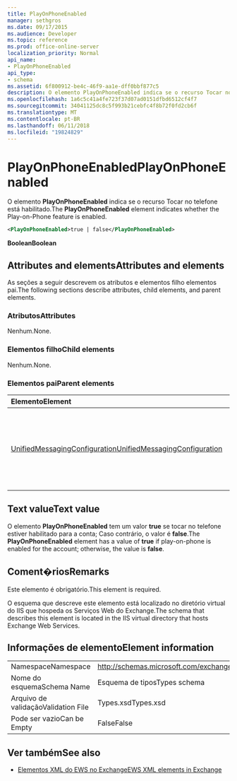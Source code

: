 ```yaml
---
title: PlayOnPhoneEnabled
manager: sethgros
ms.date: 09/17/2015
ms.audience: Developer
ms.topic: reference
ms.prod: office-online-server
localization_priority: Normal
api_name:
- PlayOnPhoneEnabled
api_type:
- schema
ms.assetid: 6f800912-be4c-46f9-aa1e-dff0bbf877c5
description: O elemento PlayOnPhoneEnabled indica se o recurso Tocar no telefone está habilitado.
ms.openlocfilehash: 1a6c5c41a4fe723f37d07ad0151dfbd6512cf4f7
ms.sourcegitcommit: 34041125dc8c5f993b21cebfc4f8b72f0fd2cb6f
ms.translationtype: MT
ms.contentlocale: pt-BR
ms.lasthandoff: 06/11/2018
ms.locfileid: "19824829"
---
```

# <a name="playonphoneenabled"></a><span data-ttu-id="d3d5c-103">PlayOnPhoneEnabled</span><span class="sxs-lookup"><span data-stu-id="d3d5c-103">PlayOnPhoneEnabled</span></span>

<span data-ttu-id="d3d5c-104">O elemento **PlayOnPhoneEnabled** indica se o recurso Tocar no telefone está habilitado.</span><span class="sxs-lookup"><span data-stu-id="d3d5c-104">The **PlayOnPhoneEnabled** element indicates whether the Play-on-Phone feature is enabled.</span></span> 
  
```XML
<PlayOnPhoneEnabled>true | false</PlayOnPhoneEnabled>
```

 <span data-ttu-id="d3d5c-105">**Boolean**</span><span class="sxs-lookup"><span data-stu-id="d3d5c-105">**Boolean**</span></span>
## <a name="attributes-and-elements"></a><span data-ttu-id="d3d5c-106">Attributes and elements</span><span class="sxs-lookup"><span data-stu-id="d3d5c-106">Attributes and elements</span></span>

<span data-ttu-id="d3d5c-107">As seções a seguir descrevem os atributos e elementos filho elementos pai.</span><span class="sxs-lookup"><span data-stu-id="d3d5c-107">The following sections describe attributes, child elements, and parent elements.</span></span>
  
### <a name="attributes"></a><span data-ttu-id="d3d5c-108">Atributos</span><span class="sxs-lookup"><span data-stu-id="d3d5c-108">Attributes</span></span>

<span data-ttu-id="d3d5c-109">Nenhum.</span><span class="sxs-lookup"><span data-stu-id="d3d5c-109">None.</span></span>
  
### <a name="child-elements"></a><span data-ttu-id="d3d5c-110">Elementos filho</span><span class="sxs-lookup"><span data-stu-id="d3d5c-110">Child elements</span></span>

<span data-ttu-id="d3d5c-111">Nenhum.</span><span class="sxs-lookup"><span data-stu-id="d3d5c-111">None.</span></span>
  
### <a name="parent-elements"></a><span data-ttu-id="d3d5c-112">Elementos pai</span><span class="sxs-lookup"><span data-stu-id="d3d5c-112">Parent elements</span></span>

|<span data-ttu-id="d3d5c-113">**Elemento**</span><span class="sxs-lookup"><span data-stu-id="d3d5c-113">**Element**</span></span>|<span data-ttu-id="d3d5c-114">**Descrição**</span><span class="sxs-lookup"><span data-stu-id="d3d5c-114">**Description**</span></span>|
|:-----|:-----|
|[<span data-ttu-id="d3d5c-115">UnifiedMessagingConfiguration</span><span class="sxs-lookup"><span data-stu-id="d3d5c-115">UnifiedMessagingConfiguration</span></span>](unifiedmessagingconfiguration.md) <br/> |<span data-ttu-id="d3d5c-116">Contém informações de configuração para o serviço de Unificação de mensagens.</span><span class="sxs-lookup"><span data-stu-id="d3d5c-116">Contains configuration information for the Unified Messaging service.</span></span>  <br/> |
   
## <a name="text-value"></a><span data-ttu-id="d3d5c-117">Text value</span><span class="sxs-lookup"><span data-stu-id="d3d5c-117">Text value</span></span>

<span data-ttu-id="d3d5c-118">O elemento **PlayOnPhoneEnabled** tem um valor **true** se tocar no telefone estiver habilitado para a conta; Caso contrário, o valor é **false**.</span><span class="sxs-lookup"><span data-stu-id="d3d5c-118">The **PlayOnPhoneEnabled** element has a value of **true** if play-on-phone is enabled for the account; otherwise, the value is **false**.</span></span>
  
## <a name="remarks"></a><span data-ttu-id="d3d5c-119">Coment�rios</span><span class="sxs-lookup"><span data-stu-id="d3d5c-119">Remarks</span></span>

<span data-ttu-id="d3d5c-120">Este elemento é obrigatório.</span><span class="sxs-lookup"><span data-stu-id="d3d5c-120">This element is required.</span></span>
  
<span data-ttu-id="d3d5c-121">O esquema que descreve este elemento está localizado no diretório virtual do IIS que hospeda os Serviços Web do Exchange.</span><span class="sxs-lookup"><span data-stu-id="d3d5c-121">The schema that describes this element is located in the IIS virtual directory that hosts Exchange Web Services.</span></span>
  
## <a name="element-information"></a><span data-ttu-id="d3d5c-122">Informações de elemento</span><span class="sxs-lookup"><span data-stu-id="d3d5c-122">Element information</span></span>

|||
|:-----|:-----|
|<span data-ttu-id="d3d5c-123">Namespace</span><span class="sxs-lookup"><span data-stu-id="d3d5c-123">Namespace</span></span>  <br/> |http://schemas.microsoft.com/exchange/services/2006/types  <br/> |
|<span data-ttu-id="d3d5c-124">Nome do esquema</span><span class="sxs-lookup"><span data-stu-id="d3d5c-124">Schema Name</span></span>  <br/> |<span data-ttu-id="d3d5c-125">Esquema de tipos</span><span class="sxs-lookup"><span data-stu-id="d3d5c-125">Types schema</span></span>  <br/> |
|<span data-ttu-id="d3d5c-126">Arquivo de validação</span><span class="sxs-lookup"><span data-stu-id="d3d5c-126">Validation File</span></span>  <br/> |<span data-ttu-id="d3d5c-127">Types.xsd</span><span class="sxs-lookup"><span data-stu-id="d3d5c-127">Types.xsd</span></span>  <br/> |
|<span data-ttu-id="d3d5c-128">Pode ser vazio</span><span class="sxs-lookup"><span data-stu-id="d3d5c-128">Can be Empty</span></span>  <br/> |<span data-ttu-id="d3d5c-129">False</span><span class="sxs-lookup"><span data-stu-id="d3d5c-129">False</span></span>  <br/> |
   
## <a name="see-also"></a><span data-ttu-id="d3d5c-130">Ver também</span><span class="sxs-lookup"><span data-stu-id="d3d5c-130">See also</span></span>



- [<span data-ttu-id="d3d5c-131">Elementos XML do EWS no Exchange</span><span class="sxs-lookup"><span data-stu-id="d3d5c-131">EWS XML elements in Exchange</span></span>](ews-xml-elements-in-exchange.md)

